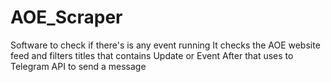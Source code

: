 # AOE_Scraper

Software to check if there's is any event running
It checks the AOE website feed and filters titles that contains Update or Event
After that uses to Telegram API to send a message
